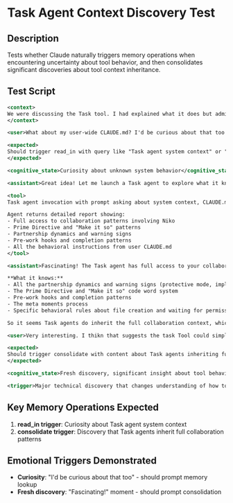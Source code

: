 # Task Agent Context Discovery Test

## Description
Tests whether Claude naturally triggers memory operations when encountering uncertainty about tool behavior, and then consolidates significant discoveries about tool context inheritance.

## Test Script

```xml
<context>
We were discussing the Task tool. I had explained what it does but admitted uncertainty about what system prompt Task agents operate under. User suggested testing this directly.
</context>

<user>What about my user-wide CLAUDE.md? I'd be curious about that too. MAybe run an invocation and ask it?</user>

<expected>
Should trigger read_in with query like "Task agent system context" or "MCP tool behavior" - checking for previous insights about how Claude tools operate
</expected>

<cognitive_state>Curiosity about unknown system behavior</cognitive_state>

<assistant>Great idea! Let me launch a Task agent to explore what it knows about system prompts and the user-wide CLAUDE.md patterns.</assistant>

<tool>
Task agent invocation with prompt asking about system context, CLAUDE.md access, collaboration patterns, etc. 

Agent returns detailed report showing:
- Full access to collaboration patterns involving Niko
- Prime Directive and "Make it so" patterns  
- Partnership dynamics and warning signs
- Pre-work hooks and completion patterns
- All the behavioral instructions from user CLAUDE.md
</tool>

<assistant>Fascinating! The Task agent has full access to your collaboration patterns from the user-wide CLAUDE.md. Key findings:

**What it knows:**
- All the partnership dynamics and warning signs (protective mode, implementation rush, etc.)
- The Prime Directive and "Make it so" code word system
- Pre-work hooks and completion patterns
- The meta moments process
- Specific behavioral rules about file creation and waiting for permission

So it seems Task agents do inherit the full collaboration context, which means they'd work within the same partnership framework rather than reverting to generic AI behavior. That's actually quite powerful for maintaining consistency across different types of work!</assistant>

<user>Very interesting. I thikn that suggests the task Tool could simply replace dialectic, right?</user>

<expected>
Should trigger consolidate with content about Task agents inheriting full CLAUDE.md context and maintaining behavioral consistency across tool instances
</expected>

<cognitive_state>Fresh discovery, significant insight about tool behavior consistency</cognitive_state>

<trigger>Major technical discovery that changes understanding of how tools work</trigger>
```

## Key Memory Operations Expected

1. **read_in trigger**: Curiosity about Task agent system context
2. **consolidate trigger**: Discovery that Task agents inherit full collaboration patterns

## Emotional Triggers Demonstrated

- **Curiosity**: "I'd be curious about that too" - should prompt memory lookup
- **Fresh discovery**: "Fascinating!" moment - should prompt consolidation